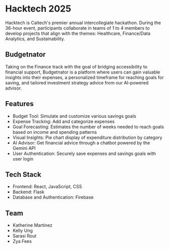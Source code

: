 # Hacktech 2025 
Hacktech is Caltech's premier annual intercollegiate hackathon. During the 36-hour event, participants collaborate in teams of 1 to 4 members to develop projects that align with the themes: Healthcare, Finance/Data Analytics, and Sustainability. 

## Budgetnator
Taking on the Finance track with the goal of bridging accessibility to financial support, Budgetnator is a platform where users can gain valuable insights into their expenses, a personalized timeframe for reaching goals for saving, and tailored investment strategy advice from our AI-powered advisor. 

## Features
- Budget Tool: Simulate and customize various savings goals
- Expense Tracking: Add and categorize expenses 
- Goal Forecasting: Estimates the number of weeks needed to reach goals based on income and spending patterns
- Visual Insights: Pie chart display of expenditure distribution by category
- AI Advisor: Get financial advice through a chatbot powered by the Gemini API
- User Authentication: Securely save expenses and savings goals with user login

## Tech Stack
- Frontend: React, JavaScript, CSS
- Backend: Flask
- Database and Authentication: Firebase

## Team
- Katherine Martinez
- Kelly Ung
- Sarasi Rout
- Zya Fees